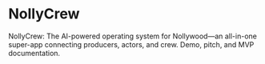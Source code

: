 # NollyCrew
NollyCrew: The AI-powered operating system for Nollywood—an all-in-one super-app connecting producers, actors, and crew. Demo, pitch, and MVP documentation.
